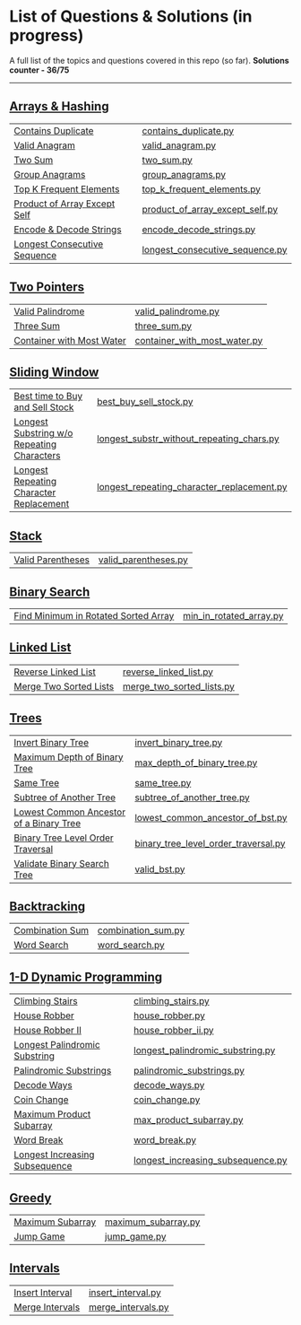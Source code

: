 # List of Questions & Solutions (in progress) 

A full list of the topics and questions covered in this repo (so far). **Solutions counter - 36/75**

---

## [Arrays & Hashing](Arrays%20&%20Hashing)
| | |
| --- | ----------- |
| [Contains Duplicate](https://leetcode.com/problems/contains-duplicate/) | [contains_duplicate.py](Arrays%20&%20Hashing/contains_duplicate.py) |
| [Valid Anagram](https://leetcode.com/problems/valid-anagram/) | [valid_anagram.py](Arrays%20&%20Hashing/valid_anagram.py) |
| [Two Sum](https://leetcode.com/problems/two-sum/) | [two_sum.py](Arrays%20&%20Hashing/two_sum.py) |
| [Group Anagrams](https://leetcode.com/problems/group-anagrams/) | [group_anagrams.py](Arrays%20&%20Hashing/group_anagrams.py) |
| [Top K Frequent Elements](https://leetcode.com/problems/top-k-frequent-elements/) | [top_k_frequent_elements.py](Arrays%20&%20Hashing/top_k_frequent_elements.py) |
| [Product of Array Except Self](https://leetcode.com/problems/product-of-array-except-self/) | [product_of_array_except_self.py](Arrays%20&%20Hashing/product_of_array_except_self.py) |
| [Encode & Decode Strings](https://www.lintcode.com/problem/659/) | [encode_decode_strings.py](Arrays%20&%20Hashing/encode_decode_strings.py) |
| [Longest Consecutive Sequence](https://leetcode.com/problems/longest-consecutive-sequence/) | [longest_consecutive_sequence.py](Arrays%20&%20Hashing/longest_consecutive_sequence.py) |

## [Two Pointers](Two%20Pointers)
| | |
| --- | ----------- |
| [Valid Palindrome](https://leetcode.com/problems/valid-palindrome/) | [valid_palindrome.py](Two%20Pointers/valid_palindrome.py) |
| [Three Sum](https://leetcode.com/problems/3sum/) | [three_sum.py](Two%20Pointers/three_sum.py) |
| [Container with Most Water](https://leetcode.com/problems/container-with-most-water/) | [container_with_most_water.py](Two%20Pointers/container_with_most_water.py) |

## [Sliding Window](Sliding%20Window)
| | |
| --- | ----------- |
| [Best time to Buy and Sell Stock](https://leetcode.com/problems/best-time-to-buy-and-sell-stock/) | [best_buy_sell_stock.py](Sliding%20Window/best_buy_sell_stock.py) |
| [Longest Substring w/o Repeating Characters](https://leetcode.com/problems/longest-substring-without-repeating-characters/) | [longest_substr_without_repeating_chars.py](Sliding%20Window/longest_substr_without_repeating_chars.py) |
| [Longest Repeating Character Replacement](https://leetcode.com/problems/longest-repeating-character-replacement/) | [longest_repeating_character_replacement.py](Sliding%20Window/longest_repeating_character_replacement.py) |

## [Stack](Stack)
| | |
| --- | ----------- |
| [Valid Parentheses](https://leetcode.com/problems/valid-parentheses/) | [valid_parentheses.py](Stack/valid_parentheses.py) |

## [Binary Search](Binary%20Search)
| | |
| --- | ----------- |
| [Find Minimum in Rotated Sorted Array](https://leetcode.com/problems/find-minimum-in-rotated-sorted-array/) | [min_in_rotated_array.py](Binary%20Search/min_in_rotated_array.py) |

## [Linked List](Linked%20List)
| | |
| --- | ----------- |
| [Reverse Linked List](https://leetcode.com/problems/reverse-linked-list/) | [reverse_linked_list.py](Linked%20List/reverse_linked_list.py) |
| [Merge Two Sorted Lists](https://leetcode.com/problems/merge-two-sorted-lists/) | [merge_two_sorted_lists.py](Linked%20List/merge_two_sorted_lists.py) |

## [Trees](Trees)
| | |
| --- | ----------- |
| [Invert Binary Tree](https://leetcode.com/problems/invert-binary-tree/) | [invert_binary_tree.py](Trees/invert_binary_tree.py) |
| [Maximum Depth of Binary Tree](https://leetcode.com/problems/maximum-depth-of-binary-tree/) | [max_depth_of_binary_tree.py](Trees/max_depth_of_binary_tree.py) |
| [Same Tree](https://leetcode.com/problems/same-tree/) | [same_tree.py](Trees/same_tree.py) |
| [Subtree of Another Tree](https://leetcode.com/problems/subtree-of-another-tree/) | [subtree_of_another_tree.py](Trees/subtree_of_another_tree.py) |
| [Lowest Common Ancestor of a Binary Tree](https://leetcode.com/problems/lowest-common-ancestor-of-a-binary-tree/) | [lowest_common_ancestor_of_bst.py](Trees/lowest_common_ancestor_of_bst.py) |
| [Binary Tree Level Order Traversal](https://leetcode.com/problems/binary-tree-level-order-traversal/) | [binary_tree_level_order_traversal.py](Trees/binary_tree_level_order_traversal.py) |
| [Validate Binary Search Tree](https://leetcode.com/problems/valid-binary-search-tree/) | [valid_bst.py](Trees/valid_bst.py) |

## [Backtracking](Backtracking)
| | |
| --- | ----------- |
| [Combination Sum](https://leetcode.com/problems/combination-sum/) | [combination_sum.py](Backtracking/combination_sum.py) |
| [Word Search](https://leetcode.com/problems/word-search/) | [word_search.py](Backtracking/word_search.py) |

## [1-D Dynamic Programming](1-D%20Dynamic%20Programming)
| | |
| --- | ----------- |
| [Climbing Stairs](https://leetcode.com/problems/climbing-stairs/) | [climbing_stairs.py](1-D%20Dynamic%20Programming/climbing_stairs.py) |
| [House Robber](https://leetcode.com/problems/house-robber/) | [house_robber.py](1-D%20Dynamic%20Programming/house_robber.py) |
| [House Robber II](https://leetcode.com/problems/house-robber-ii/) | [house_robber_ii.py](1-D%20Dynamic%20Programming/house_robber_ii.py) |
| [Longest Palindromic Substring](https://leetcode.com/problems/longest-palindromic-substring/) | [longest_palindromic_substring.py](1-D%20Dynamic%20Programming/longest_palindromic_substring.py) |
 |[Palindromic Substrings](https://leetcode.com/problems/palindromic-substrings/) | [palindromic_substrings.py](1-D%20Dynamic%20Programming/palindromic_substrings.py) |
| [Decode Ways](https://leetcode.com/problems/decode-ways/) | [decode_ways.py](1-D%20Dynamic%20Programming/decode_ways.py) |
| [Coin Change](https://leetcode.com/problems/coin-change/) | [coin_change.py](1-D%20Dynamic%20Programming/coin_change.py) |
| [Maximum Product Subarray](https://leetcode.com/problems/maximum-product-subarray/) | [max_product_subarray.py](1-D%20Dynamic%20Programming/max_product_subarray.py) |
| [Word Break](https://leetcode.com/problems/word-break/) | [word_break.py](1-D%20Dynamic%20Programming/word_break.py) |
| [Longest Increasing Subsequence](https://leetcode.com/problems/longest-increasing-subsequence/) | [longest_increasing_subsequence.py](1-D%20Dynamic%20Programming/longest_increasing_subsequence.py) |

## [Greedy](Greedy)
| | |
| --- | ----------- |
| [Maximum Subarray](https://leetcode.com/problems/maximum-subarray/) | [maximum_subarray.py](Greedy/maximum_subarray.py) |
| [Jump Game](https://leetcode.com/problems/jump-game/) | [jump_game.py](Greedy/jump_game.py)

## [Intervals](Intervals)
| | |
| --- | ----------- |
| [Insert Interval](https://leetcode.com/problems/insert-interval/) | [insert_interval.py](Intervals/insert_interval.py) |
| [Merge Intervals](https://leetcode.com/problems/merge-intervals/) | [merge_intervals.py](Intervals/merge_intervals.py) |

